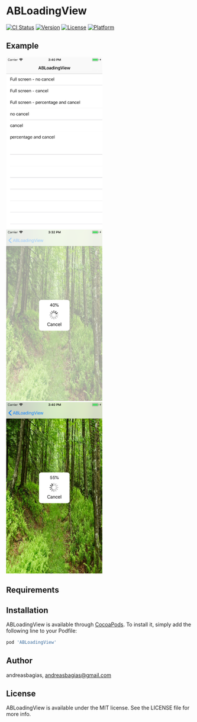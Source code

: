 # ABLoadingView

[![CI Status](https://img.shields.io/travis/andreasbagias/ABLoadingView.svg?style=flat)](https://travis-ci.org/andreasbagias/ABLoadingView)
[![Version](https://img.shields.io/cocoapods/v/ABLoadingView.svg?style=flat)](https://cocoapods.org/pods/ABLoadingView)
[![License](https://img.shields.io/cocoapods/l/ABLoadingView.svg?style=flat)](https://cocoapods.org/pods/ABLoadingView)
[![Platform](https://img.shields.io/cocoapods/p/ABLoadingView.svg?style=flat)](https://cocoapods.org/pods/ABLoadingView)

## Example

<img src="https://github.com/andreasbagias/ABLoadingView/blob/master/Example/picture1.png" width="260" height="463">
<img src="https://github.com/andreasbagias/ABLoadingView/blob/master/Example/picture2.png" width="260" height="463">
<img src="https://github.com/andreasbagias/ABLoadingView/blob/master/Example/picture3.png" width="260" height="463">

## Requirements

## Installation

ABLoadingView is available through [CocoaPods](https://cocoapods.org). To install
it, simply add the following line to your Podfile:

```ruby
pod 'ABLoadingView'
```

## Author

andreasbagias, andreasbagias@gmail.com

## License

ABLoadingView is available under the MIT license. See the LICENSE file for more info.
